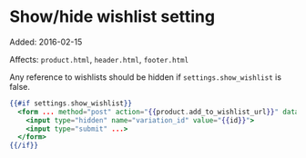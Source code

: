 # Show/hide wishlist setting

Added: 2016-02-15

Affects: `product.html`, `header.html`, `footer.html`

Any reference to wishlists should be hidden if `settings.show_wishlist` is false.

```handlebars
{{#if settings.show_wishlist}}
  <form ... method="post" action="{{product.add_to_wishlist_url}}" data-wishlist-add>
    <input type="hidden" name="variation_id" value="{{id}}">
    <input type="submit" ...>
  </form>
{{/if}}
```
